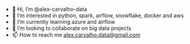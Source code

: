 - 👋 Hi, I’m @alex-carvalho-data
- 👀 I’m interested in python, spark, airflow, snowflake, docker and aws
- 🌱 I’m currently learning azure and airflow
- 💞️ I’m looking to collaborate on big data projects
- 📫 How to reach me alex.carvalho.data@gmail.com

<!---
alex-carvalho-data/alex-carvalho-data is a ✨ special ✨ repository because its `README.md` (this file) appears on your GitHub profile.
You can click the Preview link to take a look at your changes.
--->
